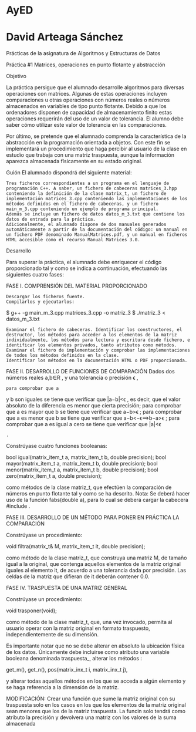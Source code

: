 # AyED
# David Arteaga Sánchez
Prácticas de la asignatura de Algoritmos y Estructuras de Datos


Práctica #1
Matrices, operaciones en punto flotante y abstracción

Objetivo

La práctica persigue que el alumnado desarrolle algoritmos para diversas operaciones con matrices. Algunas de estas operaciones incluyen comparaciones u otras operaciones con números reales o números almacenados en variables de tipo punto flotante. Debido a que los ordenadores disponen de capacidad de almacenamiento finito estas operaciones requerirán del uso de un valor de tolerancia. El alumno debe saber cómo utilizar este valor de tolerancia en las comparaciones.

Por último, se pretende que el alumnado comprenda la característica de la abstracción en la programación orientada a objetos. Con este fin se implementará un procedimiento que haga percibir al usuario de la clase en estudio que trabaja con una matriz traspuesta, aunque la información aparezca almacenada físicamente en su estado original.

Guión
El alumnado dispondrá del siguiente material:

    Tres ficheros correspondientes a un programa en el lenguaje de programación C++. A saber, un fichero de cabeceras matrices_3.hpp conteniendo la definición de la clase matrix_t, un fichero de implementación matrices_3.cpp conteniendo las implementaciones de los métodos definidos en el fichero de cabeceras, y un fichero main_m_3.cpp conteniendo un ejemplo de programa principal.
    Además se incluye un fichero de datos datos_m_3.txt que contiene los datos de entrada para la práctica.
    Adicionalmente, el alumnado dispone de dos manuales generados automáticamente a partir de la documentación del código: un manual en un fichero PDF denominado ManualMatrices.pdf, y un manual en ficheros HTML accesible como el recurso Manual Matrices 3.0.

Desarrollo

Para superar la práctica, el alumnado debe enriquecer el código proporcionado tal y como se indica a continuación, efectuando las siguientes cuatro fases:

FASE I.  COMPRENSIÓN DEL MATERIAL PROPORCIONADO

    Descargar los ficheros fuente.
    Compilarlos y ejecutarlos: 

$ g++ -g main_m_3.cpp matrices_3.cpp -o matriz_3
$ ./matriz_3 < datos_m_3.txt

    Examinar el fichero de cabeceras. Identificar los constructores, el destructor, los métodos para acceder a los elementos de la matriz individualmente, los métodos para lectura y escritura desde fichero, e identificar los elementos privados, tanto atributos como métodos.
    Examinar el fichero de implementación y comprobar las implementaciones de todos los métodos definidos en la clase.
    Identificar los métodos en la documentación HTML o PDF proporcionada.


FASE II. DESARROLLO DE FUNCIONES DE COMPARACIÓN
Dados dos números reales a,b∈R
, y una tolerancia o precisión ϵ
,

    para comprobar que a

y b
son iguales se tiene que verificar que |a−b|<ϵ
 , es decir, que el valor absoluto de la diferencia es menor que cierta precisión;
para comprobar que a
es mayor que b
se tiene que verificar que a−b>ϵ
;
para comprobar que a
es menor que b
se tiene que verificar que a−b<−ϵ⟹b−a>ϵ
;
para comprobar que a
es igual a cero se tiene que verificar que  |a|<ϵ

    .

Constrúyase cuatro funciones booleanas:

bool igual(matrix_item_t a, matrix_item_t b, double precision);
bool mayor(matrix_item_t a, matrix_item_t b, double precision); 
bool menor(matrix_item_t a, matrix_item_t b, double precision);
bool zero(matrix_item_t a, double precision);

como métodos de la clase matriz_t, que efectúen la comparación de números en punto flotante tal y como se ha descrito.
Nota: Se deberá hacer uso de la función fabs(double a), para lo cual se deberá cargar la cabecera #include <cmath>.


FASE III. DESARROLLO DE UN MÉTODO PARA PONER EN PRÁCTICA LA COMPARACIÓN

Constrúyase un procedimiento:

void filtra(matrix_t& M, matrix_item_t it, double precision);

como método de la clase matriz_t, que construya una matriz M, de tamaño igual a la original, que contenga aquellos elementos de la matriz original iguales al elemento it, de acuerdo a una tolerancia dada por precisión. Las celdas de la matriz que difieran de it deberán contener 0.0.

 

FASE IV. TRASPUESTA DE UNA MATRIZ GENERAL

Constrúyase un procedimiento:

void trasponer(void);

como método de la clase matriz_t, que, una  vez invocado, permita al usuario operar con la matriz original en formato traspuesto, independientemente de su dimensión.

Es importante notar que no se debe alterar en absoluto la ubicación física de los datos. Únicamente  debe incluirse como atributo una variable booleana denominada traspuesta_, alterar los métodos :

get_m(),
get_n(),
pos(matrix_inx_t i, matrix_inx_t j),

y alterar todas aquellos métodos en los que se acceda a algún elemento y se haga referencia a la dimensión de la matriz.

MODIFICACIÓN:
Crear una función que sume la matriz original con su traspuesta solo en los casos en los que los elementos de la matriz original sean menores que los de la matriz traspuesta.
La funcin solo tendrá como atributo la precisión y devolvera una matriz con los valores de la suma almacenada
